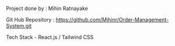 Project done by : Mihin Ratnayake


Git Hub Repository : https://github.com/Mihinr/Order-Management-System.git

Tech Stack - React.js / Tailwind CSS